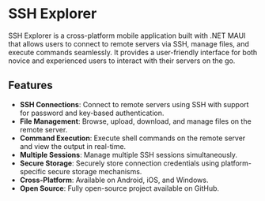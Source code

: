 # SSH Explorer

SSH Explorer is a cross-platform mobile application built with .NET MAUI that allows users to connect to remote servers via SSH, manage files, and execute commands seamlessly. It provides a user-friendly interface for both novice and experienced users to interact with their servers on the go.

## Features

- **SSH Connections**: Connect to remote servers using SSH with support for password and key-based authentication.
- **File Management**: Browse, upload, download, and manage files on the remote server.
- **Command Execution**: Execute shell commands on the remote server and view the output in real-time.
- **Multiple Sessions**: Manage multiple SSH sessions simultaneously.
- **Secure Storage**: Securely store connection credentials using platform-specific secure storage mechanisms.
- **Cross-Platform**: Available on Android, iOS, and Windows.
- **Open Source**: Fully open-source project available on GitHub.